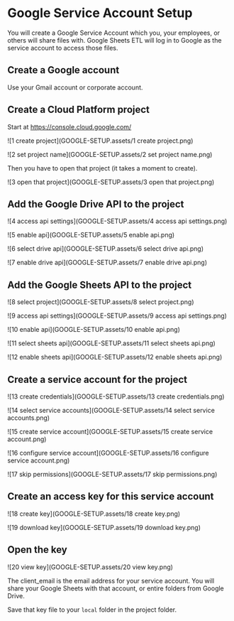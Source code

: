 Google Service Account Setup
=================

You will create a Google Service Account which you, your employees, or others will share files with. Google Sheets ETL will log in to Google as the service account to access those files.

## Create a Google account

Use your Gmail account or corporate account.

## Create a Cloud Platform project

Start at https://console.cloud.google.com/

![1 create project](GOOGLE-SETUP.assets/1 create project.png)

![2 set project name](GOOGLE-SETUP.assets/2 set project name.png)

Then you have to open that project (it takes a moment to create).

![3 open that project](GOOGLE-SETUP.assets/3 open that project.png)

## Add the Google Drive API to the project

![4 access api settings](GOOGLE-SETUP.assets/4 access api settings.png)

![5 enable api](GOOGLE-SETUP.assets/5 enable api.png)

![6 select drive api](GOOGLE-SETUP.assets/6 select drive api.png)

![7 enable drive api](GOOGLE-SETUP.assets/7 enable drive api.png)

## Add the Google Sheets API to the project

![8 select project](GOOGLE-SETUP.assets/8 select project.png)

![9 access api settings](GOOGLE-SETUP.assets/9 access api settings.png)

![10 enable api](GOOGLE-SETUP.assets/10 enable api.png)

![11 select sheets api](GOOGLE-SETUP.assets/11 select sheets api.png)

![12 enable sheets api](GOOGLE-SETUP.assets/12 enable sheets api.png)

## Create a service account for the project

![13 create credentials](GOOGLE-SETUP.assets/13 create credentials.png)

![14 select service accounts](GOOGLE-SETUP.assets/14 select service accounts.png)

![15 create service account](GOOGLE-SETUP.assets/15 create service account.png)

![16 configure service account](GOOGLE-SETUP.assets/16 configure service account.png)

![17 skip permissions](GOOGLE-SETUP.assets/17 skip permissions.png)

## Create an access key for this service account

![18 create key](GOOGLE-SETUP.assets/18 create key.png)

![19 download key](GOOGLE-SETUP.assets/19 download key.png)

## Open the key

![20 view key](GOOGLE-SETUP.assets/20 view key.png)

The client_email is the email address for your service account. You will share your Google Sheets with that account, or entire folders from Google Drive.

Save that key file to your `local` folder in the project folder.